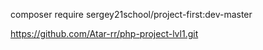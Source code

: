 composer require sergey21school/project-first:dev-master 

https://github.com/Atar-rr/php-project-lvl1.git